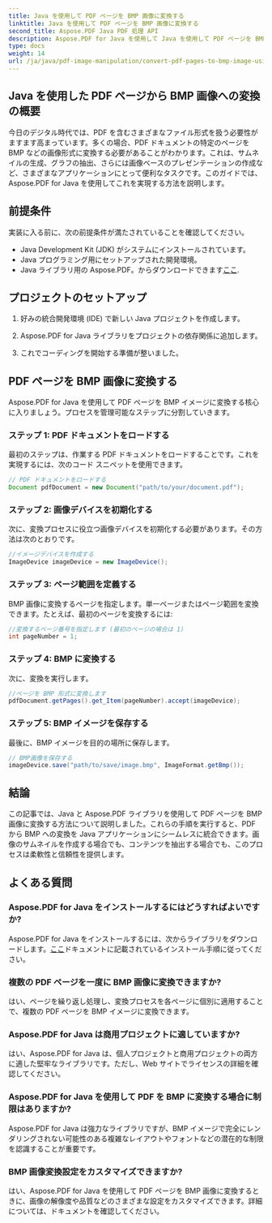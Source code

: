 ```yaml
---
title: Java を使用して PDF ページを BMP 画像に変換する
linktitle: Java を使用して PDF ページを BMP 画像に変換する
second_title: Aspose.PDF Java PDF 処理 API
description: Aspose.PDF for Java を使用して Java を使用して PDF ページを BMP イメージに変換する方法を学びます。 PDF から BMP へのシームレスな変換については、ステップバイステップのガイドに従ってください。
type: docs
weight: 14
url: /ja/java/pdf-image-manipulation/convert-pdf-pages-to-bmp-image-using-java/
---
```


## Java を使用した PDF ページから BMP 画像への変換の概要

今日のデジタル時代では、PDF を含むさまざまなファイル形式を扱う必要性がますます高まっています。多くの場合、PDF ドキュメントの特定のページを BMP などの画像形式に変換する必要があることがわかります。これは、サムネイルの生成、グラフの抽出、さらには画像ベースのプレゼンテーションの作成など、さまざまなアプリケーションにとって便利なタスクです。このガイドでは、Aspose.PDF for Java を使用してこれを実現する方法を説明します。

## 前提条件

実装に入る前に、次の前提条件が満たされていることを確認してください。

- Java Development Kit (JDK) がシステムにインストールされています。
- Java プログラミング用にセットアップされた開発環境。
-  Java ライブラリ用の Aspose.PDF。からダウンロードできます[ここ](https://releases.aspose.com/pdf/java/).

## プロジェクトのセットアップ

1. 好みの統合開発環境 (IDE) で新しい Java プロジェクトを作成します。

2. Aspose.PDF for Java ライブラリをプロジェクトの依存関係に追加します。

3. これでコーディングを開始する準備が整いました。

## PDF ページを BMP 画像に変換する

Aspose.PDF for Java を使用して PDF ページを BMP イメージに変換する核心に入りましょう。プロセスを管理可能なステップに分割していきます。

### ステップ 1: PDF ドキュメントをロードする

最初のステップは、作業する PDF ドキュメントをロードすることです。これを実現するには、次のコード スニペットを使用できます。

```java
// PDF ドキュメントをロードする
Document pdfDocument = new Document("path/to/your/document.pdf");
```

### ステップ 2: 画像デバイスを初期化する

次に、変換プロセスに役立つ画像デバイスを初期化する必要があります。その方法は次のとおりです。

```java
//イメージデバイスを作成する
ImageDevice imageDevice = new ImageDevice();
```

### ステップ 3: ページ範囲を定義する

BMP 画像に変換するページを指定します。単一ページまたはページ範囲を変換できます。たとえば、最初のページを変換するには:

```java
//変換するページ番号を指定します (最初のページの場合は 1)
int pageNumber = 1;
```

### ステップ 4: BMP に変換する

次に、変換を実行します。

```java
//ページを BMP 形式に変換します
pdfDocument.getPages().get_Item(pageNumber).accept(imageDevice);
```

### ステップ 5: BMP イメージを保存する

最後に、BMP イメージを目的の場所に保存します。

```java
// BMP画像を保存する
imageDevice.save("path/to/save/image.bmp", ImageFormat.getBmp());
```

## 結論

この記事では、Java と Aspose.PDF ライブラリを使用して PDF ページを BMP 画像に変換する方法について説明しました。これらの手順を実行すると、PDF から BMP への変換を Java アプリケーションにシームレスに統合できます。画像のサムネイルを作成する場合でも、コンテンツを抽出する場合でも、このプロセスは柔軟性と信頼性を提供します。

## よくある質問

### Aspose.PDF for Java をインストールするにはどうすればよいですか?

 Aspose.PDF for Java をインストールするには、次からライブラリをダウンロードします。[ここ](https://releases.aspose.com/pdf/java/)ドキュメントに記載されているインストール手順に従ってください。

### 複数の PDF ページを一度に BMP 画像に変換できますか?

はい、ページを繰り返し処理し、変換プロセスを各ページに個別に適用することで、複数の PDF ページを BMP イメージに変換できます。

### Aspose.PDF for Java は商用プロジェクトに適していますか?

はい、Aspose.PDF for Java は、個人プロジェクトと商用プロジェクトの両方に適した堅牢なライブラリです。ただし、Web サイトでライセンスの詳細を確認してください。

### Aspose.PDF for Java を使用して PDF を BMP に変換する場合に制限はありますか?

Aspose.PDF for Java は強力なライブラリですが、BMP イメージで完全にレンダリングされない可能性のある複雑なレイアウトやフォントなどの潜在的な制限を認識することが重要です。

### BMP 画像変換設定をカスタマイズできますか?

はい、Aspose.PDF for Java を使用して PDF ページを BMP 画像に変換するときに、画像の解像度や品質などのさまざまな設定をカスタマイズできます。詳細については、ドキュメントを確認してください。
